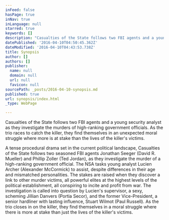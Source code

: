 ```yaml
---
inFeed: false
hasPage: true
inNav: true
inLanguage: null
starred: true
keywords: []
description: "Casualties of the State follows two FBI agents and a young security analyst as they investigate the murders of high-ranking government officials. As the trio races to catch the killer, they find themselves in an unexpected moral struggle where more is at stake than the lives of the killer's victims."
datePublished: '2016-04-10T04:50:45.362Z'
dateModified: '2016-04-10T04:43:53.738Z'
title: Synopsis
author: []
authors: []
publisher:
  name: null
  domain: null
  url: null
  favicon: null
sourcePath: _posts/2016-04-10-synopsis.md
published: true
url: synopsis/index.html
_type: WebPage

---
```

Casualties of the State follows two FBI agents and a young security analyst as they investigate the murders of high-ranking government officials. As the trio races to catch the killer, they find themselves in an unexpected moral struggle where more is at stake than the lives of the killer's victims.

A tense procedural drama set in the current political landscape, Casualties of the State follows two seasoned FBI agents Jonathan Seeger (David R. Mueller) and Phillip Zoller (Ted Jordan), as they investigate the murder of a high-ranking government official. The NSA tasks young analyst Lucien Archer (Alexander McCormick) to assist, despite differences in their age and mismatched personalities. The stakes are raised when they discover a link to other murder victims, all powerful elites at the highest levels of the political establishment, all conspiring to incite and profit from war. The investigation is called into question by Lucien's supervisor, a sexy, scheming Jillian Danvers (Portia Secor), and the former Vice-President, a senior hardliner with lasting influence, Stuart Wilmot (Paul Russell). As the trio closes in on the killer, they find themselves in a moral struggle where there is more at stake than just the lives of the killer's victims.